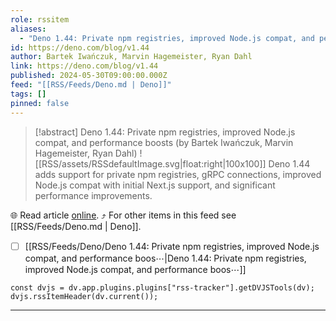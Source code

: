 ```yaml
---
role: rssitem
aliases:
  - "Deno 1.44: Private npm registries, improved Node.js compat, and performance boosts"
id: https://deno.com/blog/v1.44
author: Bartek Iwańczuk, Marvin Hagemeister, Ryan Dahl
link: https://deno.com/blog/v1.44
published: 2024-05-30T09:00:00.000Z
feed: "[[RSS/Feeds/Deno.md | Deno]]"
tags: []
pinned: false
---
```


> [!abstract] Deno 1.44: Private npm registries, improved Node.js compat, and performance boosts (by Bartek Iwańczuk, Marvin Hagemeister, Ryan Dahl)
> ![[RSS/assets/RSSdefaultImage.svg|float:right|100x100]] Deno 1.44 adds support for private npm registries, gRPC connections, improved Node.js compat with initial Next.js support, and significant performance improvements.

🌐 Read article [online](https://deno.com/blog/v1.44). ⤴ For other items in this feed see [[RSS/Feeds/Deno.md | Deno]].

- [ ] [[RSS/Feeds/Deno/Deno 1․44꞉ Private npm registries, improved Node․js compat, and performance boos⋯|Deno 1․44꞉ Private npm registries, improved Node․js compat, and performance boos⋯]]

~~~dataviewjs
const dvjs = dv.app.plugins.plugins["rss-tracker"].getDVJSTools(dv);
dvjs.rssItemHeader(dv.current());
~~~

- - -


